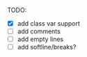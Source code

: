 TODO:
- [x] add class var support
- [ ] add comments
- [ ] add empty lines
- [ ] add softline/breaks?